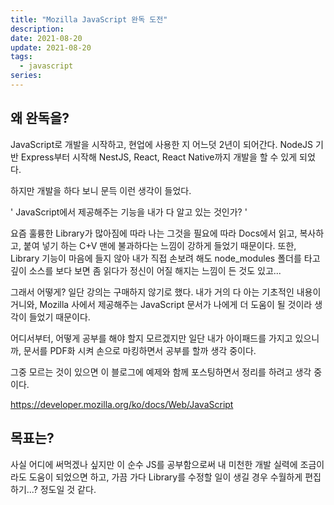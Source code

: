```yaml
---
title: "Mozilla JavaScript 완독 도전"
description:
date: 2021-08-20
update: 2021-08-20
tags:
  - javascript
series:
---
```


## 왜 완독을?

JavaScript로 개발을 시작하고, 현업에 사용한 지 어느덧 2년이 되어간다. NodeJS 기반 Express부터 시작해 NestJS, React, React Native까지 개발을 할 수 있게 되었다.

하지만 개발을 하다 보니 문득 이런 생각이 들었다.

' JavaScript에서 제공해주는 기능을 내가 다 알고 있는 것인가? '

요즘 훌륭한 Library가 많아짐에 따라 나는 그것을 필요에 따라 Docs에서 읽고, 복사하고, 붙여 넣기 하는 C+V 맨에 불과하다는 느낌이 강하게 들었기 때문이다. 또한, Library 기능이 마음에 들지 않아 내가 직접 손보려 해도 node_modules 폴더를 타고 깊이 소스를 보다 보면 좀 읽다가 정신이 어질 해지는 느낌이 든 것도 있고...

그래서 어떻게?
일단 강의는 구매하지 않기로 했다. 내가 거의 다 아는 기초적인 내용이거니와, Mozilla 사에서 제공해주는 JavaScript 문서가 나에게 더 도움이 될 것이라 생각이 들었기 때문이다.

어디서부터, 어떻게 공부를 해야 할지 모르겠지만 일단 내가 아이패드를 가지고 있으니까, 문서를 PDF화 시켜 손으로 마킹하면서 공부를 할까 생각 중이다.

그중 모르는 것이 있으면 이 블로그에 예제와 함께 포스팅하면서 정리를 하려고 생각 중이다.

https://developer.mozilla.org/ko/docs/Web/JavaScript

## 목표는?

사실 어디에 써먹겠나 싶지만 이 순수 JS를 공부함으로써 내 미천한 개발 실력에 조금이라도 도움이 되었으면 하고, 가끔 가다 Library를 수정할 일이 생길 경우 수월하게 편집하기...? 정도일 것 같다.
